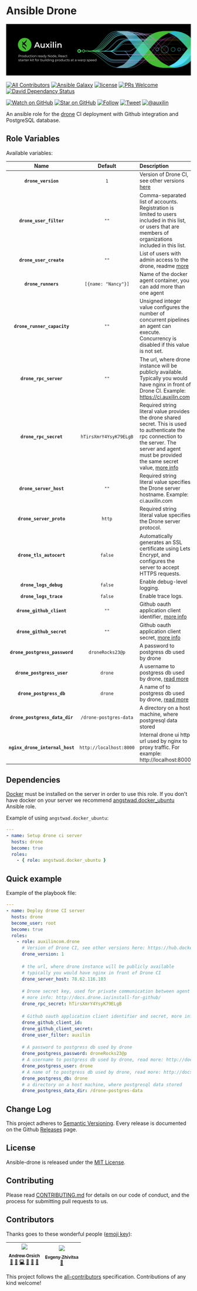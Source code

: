 # Ansible Drone

[![Auxilin.com — Production ready Node, React starter kit for building products at a warp speed](https://raw.githubusercontent.com/auxilincom/component-template/master/assets/cover-black.png)](https://github.com/auxilincom/auxilin)

[![All Contributors](https://img.shields.io/badge/all_contributors-2-orange.svg?style=flat-square)](#contributors)
[![Ansible Galaxy](https://img.shields.io/badge/ansible--galaxy-drone-blue.svg?style=flat-square)](https://galaxy.ansible.com/auxilincom/drone)
[![license](https://img.shields.io/github/license/mashape/apistatus.svg?style=flat-square)](https://github.com/auxilincom/ansible-drone/blob/master/LICENSE)
[![PRs Welcome](https://img.shields.io/badge/PRs-welcome-brightgreen.svg?style=flat-square)](http://makeapullrequest.com)
[![David Dependancy Status](https://david-dm.org/auxilincom/ansible-drone.svg)](https://david-dm.org/auxilincom/ansible-drone)

[![Watch on GitHub](https://img.shields.io/github/watchers/auxilincom/ansible-drone.svg?style=social&label=Watch)](https://github.com/auxilincom/ansible-drone/watchers)
[![Star on GitHub](https://img.shields.io/github/stars/auxilincom/ansible-drone.svg?style=social&label=Stars)](https://github.com/auxilincom/ansible-drone/stargazers)
[![Follow](https://img.shields.io/twitter/follow/auxilin.svg?style=social&label=Follow)](https://twitter.com/auxilin)
[![Tweet](https://img.shields.io/twitter/url/https/github.com/auxilincom/ansible-drone.svg?style=social)](https://twitter.com/intent/tweet?text=I%27m%20using%20Auxilin%20components%20to%20build%20my%20next%20product%20🚀.%20Check%20it%20out:%20https://github.com/auxilincom/ansible-drone)
[![@auxilin](https://img.shields.io/badge/%F0%9F%92%AC%20Telegram-t.me/auxilin-blue.svg)](https://t.me/auxilin)

An ansible role for the [drone](https://github.com/drone/drone) CI deployment with Github integration and PostgreSQL database.

## Role Variables

Available variables:

|Name|Default|Description|
|:--:|:--:|:----------|
|**`drone_version`**|`1`|Version of Drone CI, see other versions [here](https://hub.docker.com/r/drone/drone/tags)|
|**`drone_user_filter`**|`""`|Comma-separated list of accounts. Registration is limited to users included in this list, or users that are members of organizations included in this list.|
|**`drone_user_create`**|`""`|List of users with admin access to the drone, readme [more](https://docs.drone.io/administration/user/admins)|
|**`drone_runners`**|`[{name: "Nancy"}]`|Name of the docker agent container, you can add more than one agent|
|**`drone_runner_capacity`**|`""`|Unsigned integer value configures the number of concurrent pipelines an agent can execute. Concurrency is disabled if this value is not set.|
|**`drone_rpc_server`**|`""`|The url, where drone instance will be publicly available. Typically you would have nginx in front of Drone CI. Example: https://ci.auxilin.com|
|**`drone_rpc_secret`**|`hTirsXmrY4YsyK79ELgB`|Required string literal value provides the drone shared secret. This is used to authenticate the rpc connection to the server. The server and agent must be provided the same secret value, [more info](https://docs.drone.io/reference/server/drone-rpc-secret)|
|**`drone_server_host`**|`""`|Required string literal value specifies the Drone server hostname. Example: ci.auxilin.com|
|**`drone_server_proto`**|`http`|Required string literal value specifies the Drone server protocol.|
|**`drone_tls_autocert`**|`false`|Automatically generates an SSL certificate using Lets Encrypt, and configures the server to accept HTTPS requests.|
|**`drone_logs_debug`**|`false`|Enable debug-level logging.|
|**`drone_logs_trace`**|`false`|Enable trace logs.|
|**`drone_github_client`**|`""`|Github oauth application client identifier, [more info](http://docs.drone.io/install-for-github)|
|**`drone_github_secret`**|`""`|Github oauth application client secret, [more info]( http://docs.drone.io/install-for-github)|
|**`drone_postgress_password`**|`droneRocks23@p`|A password to postgress db used by drone|
|**`drone_postgress_user`**|`drone`|A username to postgress db used by drone, [read more](http://docs.drone.io/database-settings)|
|**`drone_postgress_db`**|`drone`|A name of to postgress db used by drone, [read more](http://docs.drone.io/database-settings)|
|**`drone_postgress_data_dir`**|`/drone-postgres-data`|A directory on a host machine, where postgresql data stored|
|**`nginx_drone_internal_host`**|`http://localhost:8000`|Internal drone ui http url used by nginx to proxy traffic. For example: http://localhost:8000|

## Dependencies

[Docker](https://www.docker.com/) must be installed on the server in order to use this role. If you don't have docker on your server we recommend [angstwad.docker_ubuntu](https://github.com/angstwad/docker.ubuntu) Ansible role.

Example of using `angstwad.docker_ubuntu`:
```yml
---
- name: Setup drone ci server
  hosts: drone
  become: true
  roles:
    - { role: angstwad.docker_ubuntu }
```

## Quick example

Example of the playbook file:

```yml
---
- name: Deploy drone CI server
  hosts: drone
  become_user: root
  become: true
  roles:
    - role: auxilincom.drone
      # Version of Drone CI, see other versions here: https://hub.docker.com/r/drone/drone/tags/
      drone_version: 1

      # the url, where drone instance will be publicly available
      # typically you would have nginx in front of Drone CI
      drone_server_host: 78.62.116.103

      # Drone secret key, used for private communication between agent and web UI
      # more info: http://docs.drone.io/install-for-github/
      drone_rpc_secret: hTirsXmrY4YsyK79ELgB

      # Github oauth application client identifier and secret, more info http://docs.drone.io/install-for-github/
      drone_github_client_id:
      drone_github_client_secret:
      drone_user_filter: auxilin

      # A password to postgress db used by drone
      drone_postgress_password: droneRocks23@p
      # A username to postgress db used by drone, read more: http://docs.drone.io/database-settings/
      drone_postgress_user: drone
      # A name of to postgress db used by drone, read more: http://docs.drone.io/database-settings/
      drone_postgress_db: drone
      # a directory on a host machine, where postgresql data stored
      drone_postgress_data_dir: /drone-postgres-data
```

## Change Log

This project adheres to [Semantic Versioning](http://semver.org/).
Every release is documented on the Github [Releases](https://github.com/auxilincom/ansible-drone/releases) page.

## License

Ansible-drone is released under the [MIT License](https://github.com/auxilincom/ansible-drone/blob/master/LICENSE).

## Contributing

Please read [CONTRIBUTING.md](https://github.com/auxilincom/ansible-drone/blob/master/CONTRIBUTING.md) for details on our code of conduct, and the process for submitting pull requests to us.

## Contributors

Thanks goes to these wonderful people ([emoji key](https://github.com/kentcdodds/all-contributors#emoji-key)):

<!-- ALL-CONTRIBUTORS-LIST:START - Do not remove or modify this section -->
<!-- prettier-ignore -->
| [<img src="https://avatars3.githubusercontent.com/u/681396?v=4" width="100px;"/><br /><sub><b>Andrew Orsich</b></sub>](https://github.com/anorsich)<br />[📖](https://github.com/auxilin/ansible-drone/commits?author=anorsich "Documentation") [🤔](#ideas-anorsich "Ideas, Planning, & Feedback") [💻](https://github.com/auxilin/ansible-drone/commits?author=anorsich "Code") [📖](https://github.com/auxilin/ansible-drone/commits?author=anorsich "Documentation") [🤔](#ideas-anorsich "Ideas, Planning, & Feedback") [👀](#review-anorsich "Reviewed Pull Requests") | [<img src="https://avatars2.githubusercontent.com/u/6461311?v=4" width="100px;"/><br /><sub><b>Evgeny Zhivitsa</b></sub>](https://github.com/ezhivitsa)<br />[📖](https://github.com/auxilin/ansible-drone/commits?author=ezhivitsa "Documentation") |
| :---: | :---: |
<!-- ALL-CONTRIBUTORS-LIST:END -->

This project follows the [all-contributors](https://github.com/kentcdodds/all-contributors) specification. Contributions of any kind welcome!
